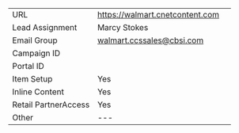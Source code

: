 |                 |       |       |
|-----------------|-------|-------|
| URL | https://walmart.cnetcontent.com      |       |
| Lead Assignment | Marcy Stokes      |       |
| Email Group     | walmart.ccssales@cbsi.com      |       |
| Campaign ID     |       |       |
| Portal ID       |       |       |
| Item Setup           | Yes    |       |
| Inline Content       | Yes    |       |
| Retail PartnerAccess | Yes    |       |
| Other                | ---     |       |
